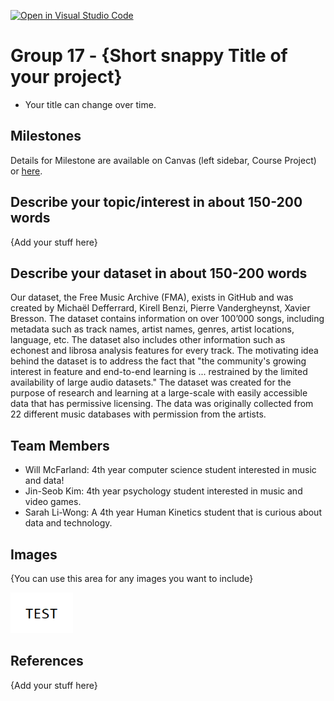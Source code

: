 [![Open in Visual Studio Code](https://classroom.github.com/assets/open-in-vscode-f059dc9a6f8d3a56e377f745f24479a46679e63a5d9fe6f495e02850cd0d8118.svg)](https://classroom.github.com/online_ide?assignment_repo_id=5843941&assignment_repo_type=AssignmentRepo)
# Group 17 - {Short snappy Title of your project}

- Your title can change over time.

## Milestones

Details for Milestone are available on Canvas (left sidebar, Course Project) or [here](https://firas.moosvi.com/courses/data301/project/milestone01.html).

## Describe your topic/interest in about 150-200 words

{Add your stuff here}

## Describe your dataset in about 150-200 words

Our dataset, the Free Music Archive (FMA), exists in GitHub and was created by Michaël Defferrard, Kirell Benzi, Pierre Vandergheynst, Xavier Bresson. The dataset contains information on over 100’000 songs, including metadata such as track names, artist names, genres, artist locations, language, etc. The dataset also includes other information such as echonest and librosa analysis features for every track. The motivating idea behind the dataset is to address the fact that "the community's growing interest in feature and end-to-end learning is ... restrained by the limited availability of large audio datasets."  The dataset was created for the purpose of research and learning at a large-scale with easily accessible data that has permissive licensing. The data was originally collected from 22 different music databases with permission from the artists.

## Team Members

- Will McFarland: 4th year computer science student interested in music and data!
- Jin-Seob Kim: 4th year psychology student interested in music and video games.
- Sarah Li-Wong: A 4th year Human Kinetics student that is curious about data and technology.

## Images

{You can use this area for any images you want to include}

<img src ="images/test.png" width="100px">

## References

{Add your stuff here}



